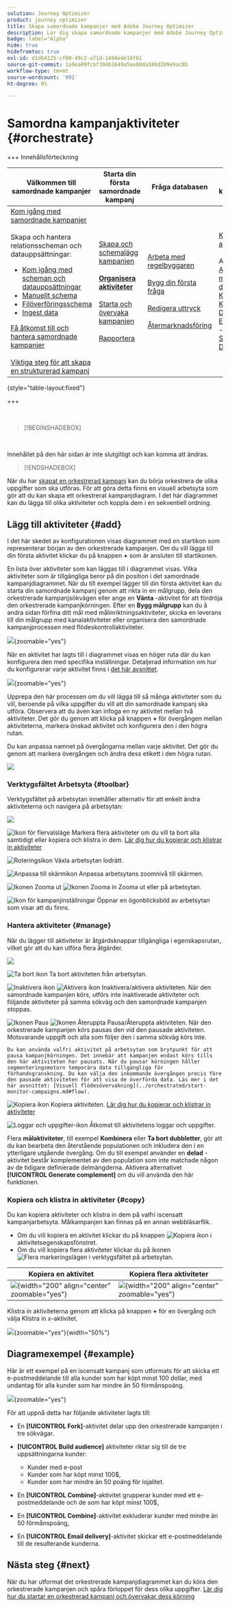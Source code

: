 ```yaml
---
solution: Journey Optimizer
product: journey optimizer
title: Skapa samordnade kampanjer med Adobe Journey Optimizer
description: Lär dig skapa samordnade kampanjer med Adobe Journey Optimizer
badge: label="Alpha"
hide: true
hidefromtoc: true
exl-id: d1d64125-cf00-49c2-a71d-1494ede16f61
source-git-commit: 1a9ea09fcbf304b1649a5ae88da34bd209e9ac8b
workflow-type: tm+mt
source-wordcount: '991'
ht-degree: 0%

---
```


# Samordna kampanjaktiviteter {#orchestrate}

+++ Innehållsförteckning

| Välkommen till samordnade kampanjer | Starta din första samordnade kampanj | Fråga databasen | Ochestrerade kampanjaktiviteter |
|---|---|---|---|
| [Kom igång med samordnade kampanjer](gs-orchestrated-campaigns.md)<br/><br/>Skapa och hantera relationsscheman och datauppsättningar:</br> <ul><li>[Kom igång med scheman och datauppsättningar](gs-schemas.md)</li><li>[Manuellt schema](manual-schema.md)</li><li>[Filöverföringsschema](file-upload-schema.md)</li><li>[Ingest data](ingest-data.md)</li></ul>[Få åtkomst till och hantera samordnade kampanjer](access-manage-orchestrated-campaigns.md)<br/><br/>[Viktiga steg för att skapa en strukturerad kampanj](gs-campaign-creation.md) | [Skapa och schemalägg kampanjen](create-orchestrated-campaign.md)<br/><br/><b>[Organisera aktiviteter](orchestrate-activities.md)</b><br/><br/>[Starta och övervaka kampanjen](start-monitor-campaigns.md)<br/><br/>[Rapportera](reporting-campaigns.md) | [Arbeta med regelbyggaren](orchestrated-rule-builder.md)<br/><br/>[Bygg din första fråga](build-query.md)<br/><br/>[Redigera uttryck](edit-expressions.md)<br/><br/>[Återmarknadsföring](retarget.md) | [Kom igång med aktiviteter](activities/about-activities.md)<br/><br/>Aktiviteter:<br/>[And-join](activities/and-join.md) - [Bygg målgrupp](activities/build-audience.md) - [Ändra dimension](activities/change-dimension.md) - [Kanalaktiviteter](activities/channels.md) - [Kombinera](activities/combine.md) - [Deduplicering](activities/deduplication.md) - [Enrichment](activities/enrichment.md) - [Fork](activities/fork.md)  - [Avstämning](activities/reconciliation.md) - [Spara målgrupp](activities/save-audience.md) - [Dela](activities/split.md) - [Vänta](activities/wait.md) |

{style="table-layout:fixed"}

+++

<br/>

>[!BEGINSHADEBOX]

</br>

Innehållet på den här sidan är inte slutgiltigt och kan komma att ändras.

>[!ENDSHADEBOX]

När du har [skapat en orkestrerad kampanj](gs-campaign-creation.md) kan du börja orkestrera de olika uppgifter som ska utföras. För att göra detta finns en visuell arbetsyta som gör att du kan skapa ett orkestrerat kampanjdiagram. I det här diagrammet kan du lägga till olika aktiviteter och koppla dem i en sekventiell ordning.

## Lägg till aktiviteter {#add}

I det här skedet av konfigurationen visas diagrammet med en startikon som representerar början av den orkestrerade kampanjen. Om du vill lägga till din första aktivitet klickar du på knappen **+** som är ansluten till startikonen.

En lista över aktiviteter som kan läggas till i diagrammet visas. Vilka aktiviteter som är tillgängliga beror på din position i det samordnade kampanjdiagrammet. När du till exempel lägger till din första aktivitet kan du starta din samordnade kampanj genom att rikta in en målgrupp, dela den orkestrerade kampanjsökvägen eller ange en **Vänta** -aktivitet för att fördröja den orkestrerade kampanjkörningen. Efter en **Bygg målgrupp** kan du å andra sidan förfina ditt mål med målinriktningsaktiviteter, skicka en leverans till din målgrupp med kanalaktiviteter eller organisera den samordnade kampanjprocessen med flödeskontrollaktiviteter.

![](assets/orchestrated-start.png){zoomable="yes"}

När en aktivitet har lagts till i diagrammet visas en höger ruta där du kan konfigurera den med specifika inställningar. Detaljerad information om hur du konfigurerar varje aktivitet finns i [det här avsnittet](activities/about-activities.md).

![](assets/orchestrated-configure-activities.png){zoomable="yes"}

Upprepa den här processen om du vill lägga till så många aktiviteter som du vill, beroende på vilka uppgifter du vill att din samordnade kampanj ska utföra. Observera att du även kan infoga en ny aktivitet mellan två aktiviteter. Det gör du genom att klicka på knappen **+** för övergången mellan aktiviteterna, markera önskad aktivitet och konfigurera den i den högra rutan.

Du kan anpassa namnet på övergångarna mellan varje aktivitet. Det gör du genom att markera övergången och ändra dess etikett i den högra rutan.

![](assets/canvas-transition.png)

### Verktygsfältet Arbetsyta {#toolbar}

Verktygsfältet på arbetsytan innehåller alternativ för att enkelt ändra aktiviteterna och navigera på arbetsytan:

![](assets/orchestrated-toolbar.png)

![Ikon för flervalsläge](assets/do-not-localize/canvas-multiple.svg) Markera flera aktiviteter om du vill ta bort alla samtidigt eller kopiera och klistra in dem. [Lär dig hur du kopierar och klistrar in aktiviteter](#copy)

![Roteringsikon](assets/do-not-localize/canvas-rotate.svg) Växla arbetsytan lodrätt.

![Anpassa till skärmikon](assets/do-not-localize/canvas-fit.svg) Anpassa arbetsytans zoomnivå till skärmen.

![Ikonen Zooma ut](assets/do-not-localize/canvas-zoomout.svg) ![Ikonen Zooma in](assets/do-not-localize/canvas-zoomin.svg) Zooma ut eller på arbetsytan.

![Ikon för kampanjinställningar](assets/do-not-localize/canvas-map.svg) Öppnar en ögonblicksbild av arbetsytan som visar att du finns.

### Hantera aktiviteter {#manage}

När du lägger till aktiviteter är åtgärdsknappar tillgängliga i egenskapsrutan, vilket gör att du kan utföra flera åtgärder.

![](assets/activity-action.png)

![Ta bort ikon](assets/do-not-localize/activity-delete.svg) Ta bort aktiviteten från arbetsytan.

![Inaktivera ikon](assets/do-not-localize/activity-disable.svg) ![Aktivera ikon](assets/do-not-localize/activity-enable.svg) Inaktivera/aktivera aktiviteten. När den samordnade kampanjen körs, utförs inte inaktiverade aktiviteter och följande aktiviteter på samma sökväg och den samordnade kampanjen stoppas.

![Ikonen Paus](assets/do-not-localize/activity-pause.svg) ![Ikonen Återuppta](assets/do-not-localize/activity-resume.svg) Pausa/Återuppta aktiviteten. När den orkestrerade kampanjen körs pausas den vid den pausade aktiviteten. Motsvarande uppgift och alla som följer den i samma sökväg körs inte.

    Du kan använda valfri aktivitet på arbetsytan som brytpunkt för att pausa kampanjkörningen. Det innebär att kampanjen endast körs tills den här aktiviteten har pausats. När du pausar körningen håller segmenteringsmotorn temporära data tillgängliga för förhandsgranskning. Du kan välja den inkommande övergången precis före den pausade aktiviteten för att visa de överförda data. Läs mer i det här avsnittet: [Visuell flödesövervakning](../orchestrated/start-monitor-campaigns.md#flow).

![Kopiera ikon](assets/do-not-localize/activity-copy.svg) Kopiera aktiviteten. [Lär dig hur du kopierar och klistrar in aktiviteter](#copy)

![Loggar och uppgifter-ikon](assets/do-not-localize/activity-logs.svg) Åtkomst till aktivitetens loggar och uppgifter.

Flera **målaktiviteter**, till exempel **Kombinera** eller **Ta bort dubbletter**, gör att du kan bearbeta den återstående populationen och inkludera den i en ytterligare utgående övergång. Om du till exempel använder en **delad** -aktivitet består komplementet av den population som inte matchade någon av de tidigare definierade delmängderna. Aktivera alternativet **[!UICONTROL Generate complement]** om du vill använda den här funktionen.

### Kopiera och klistra in aktiviteter {#copy}

Du kan kopiera aktiviteter och klistra in dem på valfri iscensatt kampanjarbetsyta. Målkampanjen kan finnas på en annan webbläsarflik.

* Om du vill kopiera en aktivitet klickar du på knappen ![Kopiera ikon](assets/do-not-localize/activity-copy.svg) i aktivitetsegenskapsfönstret.
* Om du vill kopiera flera aktiviteter klickar du på ikonen ![Flera markeringslägen](assets/do-not-localize/canvas-multiple.svg) i verktygsfältet på arbetsytan.

| Kopiera en aktivitet | Kopiera flera aktiviteter |
|  ---  |  ---  |
| ![](assets/orchestrated-copy-1.png){width="200" align="center" zoomable="yes"} | ![](assets/orchestrated-copy-2.png){width="200" align="center" zoomable="yes"} |

Klistra in aktiviteterna genom att klicka på knappen **+** för en övergång och välja Klistra in x-aktivitet.

![](assets/orchestrated-copy-3.png){zoomable="yes"}{width="50%"}

## Diagramexempel {#example}

Här är ett exempel på en iscensatt kampanj som utformats för att skicka ett e-postmeddelande till alla kunder som har köpt minst 100 dollar, med undantag för alla kunder som har mindre än 50 förmånspoäng.

![](assets/canvas-example-diagram.png){zoomable="yes"}

För att uppnå detta har följande aktiviteter lagts till:

* En **[!UICONTROL Fork]**-aktivitet delar upp den orkestrerade kampanjen i tre sökvägar.
* **[!UICONTROL Build audience]** aktiviteter riktar sig till de tre uppsättningarna kunder:

   * Kunder med e-post
   * Kunder som har köpt minst 100$,
   * Kunder som har mindre än 50 poäng för lojalitet.

* En **[!UICONTROL Combine]**-aktivitet grupperar kunder med ett e-postmeddelande och de som har köpt minst 100$,
* En **[!UICONTROL Combine]**-aktivitet exkluderar kunder med mindre än 50 förmånspoäng,
* En **[!UICONTROL Email delivery]**-aktivitet skickar ett e-postmeddelande till de resulterande kunderna.

## Nästa steg {#next}

När du har utformat det orkestrerade kampanjdiagrammet kan du köra den orkestrerade kampanjen och spåra förloppet för dess olika uppgifter. [Lär dig hur du startar en orkestrerad kampanj och övervakar dess körning](start-monitor-campaigns.md)

